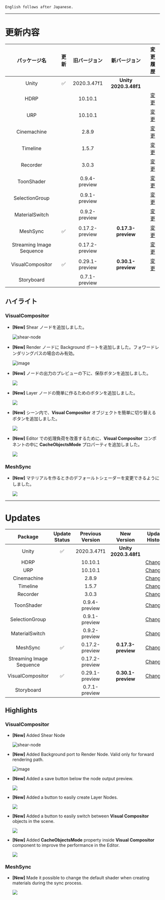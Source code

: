 ```
English follows after Japanese.
```


---

# 更新内容

|**パッケージ名**|**更新**|   **旧バージョン**   |       **新バージョン**       |                                                     **変更履歴**                                                      |
| :-: | :-: |:--------------:|:----------------------:|:-----------------------------------------------------------------------------------------------------------------:|
|Unity|:white_check_mark:|  2020.3.47f1  | **Unity 2020.3.48f1** |                                                                                                                   |
|HDRP||    10.10.1     |                        | [変更](https://docs.unity3d.com/Packages/com.unity.render-pipelines.high-definition@10.10/changelog/CHANGELOG.html) |
|URP||    10.10.1     |                        |    [変更](https://docs.unity3d.com/Packages/com.unity.render-pipelines.universal@10.10/changelog/CHANGELOG.html)    |
|Cinemachine||     2.8.9      |                        |            [変更](https://docs.unity3d.com/Packages/com.unity.cinemachine@2.8/changelog/CHANGELOG.html)             |
|Timeline||     1.5.7      |                        |              [変更](https://docs.unity3d.com/Packages/com.unity.timeline@1.5/changelog/CHANGELOG.html)              |
|Recorder||     3.0.3      |                        |              [変更](https://docs.unity3d.com/Packages/com.unity.recorder@3.0/changelog/CHANGELOG.html)              |
|ToonShader|| 0.9.4-preview  |                        |             [変更](https://docs.unity3d.com/Packages/com.unity.toonshader@0.8/changelog/CHANGELOG.html)             |
|SelectionGroup|| 0.9.1-preview  |                        |          [変更](https://docs.unity3d.com/Packages/com.unity.selection-groups@0.8/changelog/CHANGELOG.html)          |
|MaterialSwitch|| 0.9.2-preview  |                        |          [変更](https://docs.unity3d.com/Packages/com.unity.material-switch@0.8/changelog/CHANGELOG.html)           |
|MeshSync|:white_check_mark:| 0.17.2-preview |   **0.17.3-preview**   |             [変更](https://docs.unity3d.com/Packages/com.unity.meshsync@0.17/changelog/CHANGELOG.html)              |
|Streaming Image Sequence|| 0.17.2-preview |                        |     [変更](https://docs.unity3d.com/Packages/com.unity.streaming-image-sequence@0.16/changelog/CHANGELOG.html)      |
|VisualCompositor|:white_check_mark:| 0.29.1-preview |   **0.30.1-preview**   |        [変更](https://docs.unity3d.com/Packages/com.unity.visual-compositor@0.30/changelog/CHANGELOG.html)        |
|Storyboard|| 0.7.1-preview  |                        |                                                                                                                   |


## **ハイライト**


### **VisualCompositor**

* **[New]** Shear ノードを追加しました。
 
  ![shear-node](https://github.com/unity3d-jp/AnimeToolbox/assets/71803280/f3a7690f-3147-40cc-9dc0-50d9eb359f55)

* **[New]** Render ノードに Background ポートを追加しました。フォワードレンダリングパスの場合のみ有効。

  ![image](https://github.com/unity3d-jp/AnimeToolbox/assets/71803280/268e4530-90db-4137-99bd-10412ff36d3f)
 
* **[New]** ノードの出力のプレビューの下に、保存ボタンを追加しました。

  ![](https://github.com/unity3d-jp/AnimeToolbox/assets/71803280/4e6c27a2-5bdd-400f-b71f-fad18d8e8484)

* **[New]** Layer ノードの簡単に作るためのボタンを追加しました。

  ![](https://github.com/unity3d-jp/AnimeToolbox/assets/71803280/08bf7b85-c952-4627-9533-4511f8772c45)

* **[New]** シーン内で、**Visual Compositor** オブジェクトを簡単に切り替えるボタンを追加しました。
 
  ![](https://github.com/unity3d-jp/AnimeToolbox/assets/71803280/59d71e58-59c2-48be-ada1-5563c7a301f8)

* **[New]** Editor での処理負荷を改善するために、**Visual Compositor** コンポネントの中に **CacheObjectsMode** プロパーティを追加しました。

  ![](https://github.com/unity3d-jp/AnimeToolbox/assets/71803280/a006e986-deb5-4ee1-ad3a-3e0f3e095b4c)


### **MeshSync**


* **[New]** マテリアルを作るときのデフォールトシェーダーを変更できるようにしました。

  ![](https://github.com/unity3d-jp/AnimeToolbox/assets/71803280/96f31fa4-1f8d-4c6a-8ea0-91f02aa8c492)

---

# Updates

|**Package**|**Update Status**|**Previous Version**|    **New Version**    |**Update History**|
| :-: | :-: | :-: |:---------------------:| :-: |
|Unity|:white_check_mark:|  2020.3.47f1  | **Unity 2020.3.48f1** |                                                                                                                   |
|HDRP||     10.10.1      |                       | [Changes](https://docs.unity3d.com/Packages/com.unity.render-pipelines.high-definition@10.10/changelog/CHANGELOG.html) |
|URP||     10.10.1      |                       |    [Changes](https://docs.unity3d.com/Packages/com.unity.render-pipelines.universal@10.10/changelog/CHANGELOG.html)    |
|Cinemachine||      2.8.9       |                       |            [Changes](https://docs.unity3d.com/Packages/com.unity.cinemachine@2.8/changelog/CHANGELOG.html)             |
|Timeline||      1.5.7       |                       |              [Changes](https://docs.unity3d.com/Packages/com.unity.timeline@1.5/changelog/CHANGELOG.html)              |
|Recorder||      3.0.3       |                       |              [Changes](https://docs.unity3d.com/Packages/com.unity.recorder@3.0/changelog/CHANGELOG.html)              |
|ToonShader||  0.9.4-preview   |                       |             [Changes](https://docs.unity3d.com/Packages/com.unity.toonshader@0.8/changelog/CHANGELOG.html)             |
|SelectionGroup||  0.9.1-preview   |                       |          [Changes](https://docs.unity3d.com/Packages/com.unity.selection-groups@0.8/changelog/CHANGELOG.html)          |
|MaterialSwitch||  0.9.2-preview   |                       |          [Changes](https://docs.unity3d.com/Packages/com.unity.material-switch@0.8/changelog/CHANGELOG.html)           |
|MeshSync|:white_check_mark:|  0.17.2-preview  |  **0.17.3-preview**   |             [Changes](https://docs.unity3d.com/Packages/com.unity.meshsync@0.17/changelog/CHANGELOG.html)              |
|Streaming Image Sequence||  0.17.2-preview  |                       |     [Changes](https://docs.unity3d.com/Packages/com.unity.streaming-image-sequence@0.16/changelog/CHANGELOG.html)      |
|VisualCompositor|:white_check_mark:| 0.29.1-preview |  **0.30.1-preview**   |        [Changes](https://docs.unity3d.com/Packages/com.unity.visual-compositor@0.30/changelog/CHANGELOG.html)        |
|Storyboard||  0.7.1-preview   |                       |                                                                                                                   |

## **Highlights**

### **VisualCompositor**

* **[New]** Added Shear Node

  ![shear-node](https://github.com/unity3d-jp/AnimeToolbox/assets/71803280/f3a7690f-3147-40cc-9dc0-50d9eb359f55)

* **[New]** Added Background port to Render Node. Valid only for forward rendering path. 

  ![image](https://github.com/unity3d-jp/AnimeToolbox/assets/71803280/268e4530-90db-4137-99bd-10412ff36d3f)

* **[New]** Added a save button below the node output preview.

  ![](https://github.com/unity3d-jp/AnimeToolbox/assets/71803280/4e6c27a2-5bdd-400f-b71f-fad18d8e8484)

* **[New]** Added a button to easily create Layer Nodes.

  ![](https://github.com/unity3d-jp/AnimeToolbox/assets/71803280/08bf7b85-c952-4627-9533-4511f8772c45)

* **[New]** Added a button to easily switch between **Visual Compositor** objects in the scene.

  ![](https://github.com/unity3d-jp/AnimeToolbox/assets/71803280/59d71e58-59c2-48be-ada1-5563c7a301f8)

* **[New]** Added **CacheObjectsMode** property inside **Visual Compositor** component to improve the performance in the Editor.

  ![](https://github.com/unity3d-jp/AnimeToolbox/assets/71803280/a006e986-deb5-4ee1-ad3a-3e0f3e095b4c)


### **MeshSync**


* **[New]** Made it possible to change the default shader when creating materials during the sync process.

  ![](https://github.com/unity3d-jp/AnimeToolbox/assets/71803280/96f31fa4-1f8d-4c6a-8ea0-91f02aa8c492)


